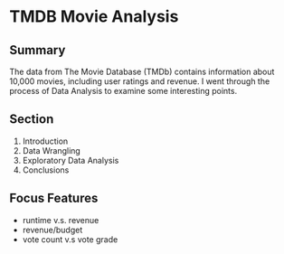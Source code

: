 # TMDB Movie Analysis
## Summary
The data from The Movie Database (TMDb) contains information about 10,000 movies, including user ratings and revenue.
I went through the process of Data Analysis to
examine some interesting points.
## Section
1. Introduction
2. Data Wrangling
3. Exploratory Data Analysis
4. Conclusions
## Focus Features
- runtime v.s. revenue
- revenue/budget
- vote count v.s vote grade
